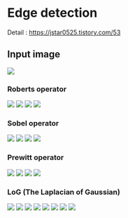 # Edge detection

Detail : https://jstar0525.tistory.com/53

## Input image
<img src="./doc/origin_img.png" ></img>

### Roberts operator
<img src="./doc/roberts_1.png" ></img>
<img src="./doc/roberts_2.png" ></img>
<img src="./doc/roberts_sum.png" ></img>
<img src="./doc/roberts_thr.png" ></img>

### Sobel operator
<img src="./doc/sobel_x.png" ></img>
<img src="./doc/sobel_y.png" ></img>
<img src="./doc/sobel_sum.png" ></img>
<img src="./doc/sobel_thr.png" ></img>

### Prewitt operator
<img src="./doc/prewitt_x.png" ></img>
<img src="./doc/prewitt_y.png" ></img>
<img src="./doc/prewitt_sum.png" ></img>
<img src="./doc/prewitt_thr.png" ></img>

### LoG (The Laplacian of Gaussian)
<img src="./doc/log_3_1.png" ></img>
<img src="./doc/log_3_1_thr.png" ></img>
<img src="./doc/log_3_2.png" ></img>
<img src="./doc/log_3_2_thr.png" ></img>
<img src="./doc/log_5.png" ></img>
<img src="./doc/log_5_thr.png" ></img>
<img src="./doc/log_9.png" ></img>
<img src="./doc/log_9_thr.png" ></img>